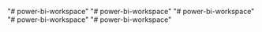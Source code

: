 "# power-bi-workspace" 
"# power-bi-workspace" 
"# power-bi-workspace" 
"# power-bi-workspace" 
"# power-bi-workspace" 
